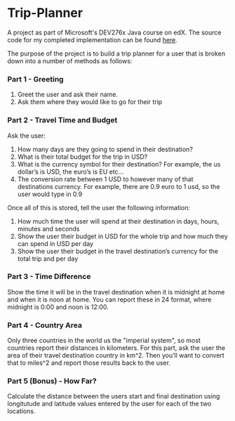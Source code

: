 # Trip-Planner

A project as part of Microsoft's DEV276x Java course on edX. The source code for my completed implementation can be found [here](https://github.com/robertyoung2/Trip-Planner/blob/master/src/TripPlanner.java).

The purpose of the project is to build a trip planner for a user that is broken down into a number of methods as follows:

### Part 1 - Greeting
1. Greet the user and ask their name. 
2. Ask them where they would like to go for their trip

### Part 2 - Travel Time and Budget
Ask the user:
1. How many days are they going to spend in their destination?
2. What is their total budget for the trip in USD?
3. What is the currency symbol for their destination? For example, the us dollar’s is USD, the euro’s is EU etc…
4. The conversion rate between 1 USD to however many of that destinations currency. For example, there are 0.9 euro to 1 usd, so the user would type in 0.9

Once all of this is stored, tell the user the following information:

1. How much time the user will spend at their destination in days, hours, minutes and seconds
2. Show the user their budget in USD for the whole trip and how much they can spend in USD per day
3. Show the user their budget in the travel destination’s currency for the total trip and per day

### Part 3 - Time Difference

Show the time it will be in the travel destination when it is midnight at home and when it is noon at home. You can report these in 24 format, where midnight is 0:00 and noon is 12:00.

### Part 4 - Country Area

Only three countries in the world us the "imperial system", so most countries report their distances in kilometers. For this part, ask the user the area of their travel destination country in km^2. Then you’ll want to convert that to miles^2 and report those results back to the user.

### Part 5 (Bonus) - How Far?

Calculate the distance between the users start and final destination using longitutude and latitude values entered by the user for each of the two locations.

